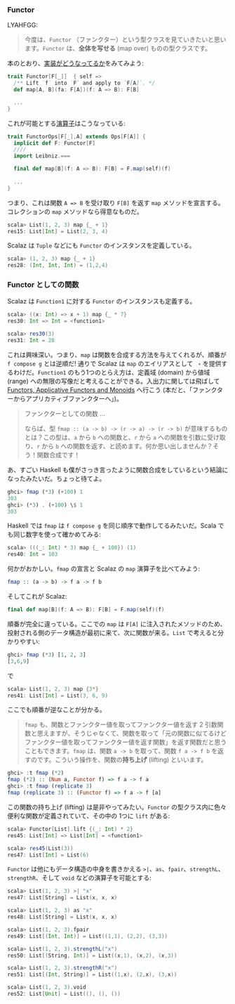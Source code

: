 
### Functor

LYAHFGG:

> 今度は、`Functor` （ファンクター）という型クラスを見ていきたいと思います。`Functor` は、**全体を写せる** (map over) ものの型クラスです。

本のとおり、[実装がどうなってるか](https://github.com/scalaz/scalaz/blob/scalaz-seven/core/src/main/scala/scalaz/Functor.scala)をみてみよう:

```scala
trait Functor[F[_]]  { self =>
  /** Lift `f` into `F` and apply to `F[A]`. */
  def map[A, B](fa: F[A])(f: A => B): F[B]

  ...
}
```

これが可能とする[演算子](https://github.com/scalaz/scalaz/blob/scalaz-seven/core/src/main/scala/scalaz/syntax/FunctorSyntax.scala)はこうなっている:

```scala
trait FunctorOps[F[_],A] extends Ops[F[A]] {
  implicit def F: Functor[F]
  ////
  import Leibniz.===

  final def map[B](f: A => B): F[B] = F.map(self)(f)
  
  ...
}
```

つまり、これは関数 `A => B` を受け取り `F[B]` を返す `map` メソッドを宣言する。コレクションの `map` メソッドなら得意なものだ。

```scala
scala> List(1, 2, 3) map {_ + 1}
res15: List[Int] = List(2, 3, 4)
```

Scalaz は `Tuple` などにも `Functor` のインスタンスを定義している。

```scala
scala> (1, 2, 3) map {_ + 1}
res28: (Int, Int, Int) = (1,2,4)
```

### Functor としての関数

Scalaz は `Function1` に対する `Functor` のインスタンスも定義する。

```scala
scala> ((x: Int) => x + 1) map {_ * 7}
res30: Int => Int = <function1>

scala> res30(3)
res31: Int = 28
```

これは興味深い。つまり、`map` は関数を合成する方法を与えてくれるが、順番が `f compose g` とは逆順だ! 通りで Scalaz は `map` のエイリアスとして ` ∘` を提供するわけだ。`Function1` のもう1つのとらえ方は、定義域 (domain) から値域 (range) への無限の写像だと考えることができる。入出力に関しては飛ばして [Functors, Applicative Functors and Monoids](http://learnyouahaskell.com/functors-applicative-functors-and-monoids) へ行こう (本だと、「ファンクターからアプリカティブファンクターへ」)。

> ファンクターとしての関数
> ...
>
> ならば、型 `fmap :: (a -> b) -> (r -> a) -> (r -> b)` が意味するものとは？この型は、`a` から `b` への関数と、`r` から `a` への関数を引数に受け取り、`r` から `b` への関数を返す、と読めます。何か思い出しませんか？そう！関数合成です！

あ、すごい Haskell も僕がさっき言ったように関数合成をしているという結論になったみたいだ。ちょっと待てよ。

```haskell
ghci> fmap (*3) (+100) 1
303
ghci> (*3) . (+100) \$ 1  
303 
```

Haskell では `fmap` は `f compose g` を同じ順序で動作してるみたいだ。Scala でも同じ数字を使って確かめてみる:

```scala
scala> (((_: Int) * 3) map {_ + 100}) (1)
res40: Int = 103
```

何かがおかしい。`fmap` の宣言と Scalaz の `map` 演算子を比べてみよう:

```haskell
fmap :: (a -> b) -> f a -> f b

```

そしてこれが Scalaz:

```scala
final def map[B](f: A => B): F[B] = F.map(self)(f)

```

順番が完全に違っている。ここでの `map` は `F[A]` に注入されたメソッドのため、投射される側のデータ構造が最初に来て、次に関数が来る。`List` で考えると分かりやすい:

```haskell
ghci> fmap (*3) [1, 2, 3]
[3,6,9]
```

で

```scala
scala> List(1, 2, 3) map {3*}
res41: List[Int] = List(3, 6, 9)
```

ここでも順番が逆なことが分かる。

> `fmap` も、関数とファンクター値を取ってファンクター値を返す 2 引数関数と思えますが、そうじゃなくて、関数を取って「元の関数に似てるけどファンクター値を取ってファンクター値を返す関数」を返す関数だと思うこともできます。`fmap` は、関数 `a -> b` を取って、関数 `f a -> f b` を返すのです。こういう操作を、関数の**持ち上げ** (lifting) といいます。

```haskell
ghci> :t fmap (*2)  
fmap (*2) :: (Num a, Functor f) => f a -> f a  
ghci> :t fmap (replicate 3)  
fmap (replicate 3) :: (Functor f) => f a -> f [a]  
```

この関数の持ち上げ (lifting) は是非やってみたい。`Functor` の型クラス内に色々便利な関数が定義されていて、その中の 1つに `lift` がある:

```scala
scala> Functor[List].lift {(_: Int) * 2}
res45: List[Int] => List[Int] = <function1>

scala> res45(List(3))
res47: List[Int] = List(6)
```

`Functor` は他にもデータ構造の中身を書きかえる `>|`、`as`、`fpair`、`strengthL`、`strengthR`、そして `void` などの演算子を可能とする:

```scala
scala> List(1, 2, 3) >| "x"
res47: List[String] = List(x, x, x)

scala> List(1, 2, 3) as "x"
res48: List[String] = List(x, x, x)

scala> List(1, 2, 3).fpair
res49: List[(Int, Int)] = List((1,1), (2,2), (3,3))

scala> List(1, 2, 3).strengthL("x")
res50: List[(String, Int)] = List((x,1), (x,2), (x,3))

scala> List(1, 2, 3).strengthR("x")
res51: List[(Int, String)] = List((1,x), (2,x), (3,x))

scala> List(1, 2, 3).void
res52: List[Unit] = List((), (), ())
```
